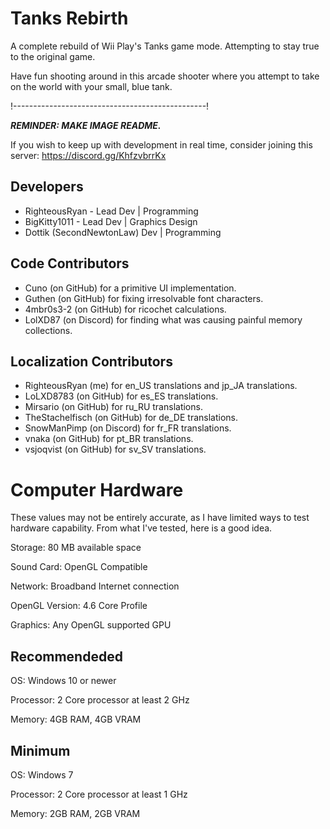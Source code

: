 # Tanks Rebirth
A complete rebuild of Wii Play's Tanks game mode. Attempting to stay true to the original game.

Have fun shooting around in this arcade shooter where you attempt to take on the world with your small, blue tank.

!------------------------------------------------!

***REMINDER: MAKE IMAGE README.***

If you wish to keep up with development in real time, consider joining this server: https://discord.gg/KhfzvbrrKx

## Developers

- RighteousRyan - Lead Dev | Programming
- BigKitty1011 - Lead Dev | Graphics Design
- Dottik (SecondNewtonLaw) Dev | Programming

## Code Contributors

- Cuno (on GitHub) for a primitive UI implementation.
- Guthen (on GitHub) for fixing irresolvable font characters.
- 4mbr0s3-2 (on GitHub) for ricochet calculations.
- LolXD87 (on Discord) for finding what was causing painful memory collections.

## Localization Contributors

- RighteousRyan (me) for en_US translations and jp_JA translations.
- LoLXD8783 (on GitHub) for es_ES translations.
- Mirsario (on GitHub) for ru_RU translations.
- TheStachelfisch (on GitHub) for de_DE translations.
- SnowManPimp (on Discord) for fr_FR translations.
- vnaka (on GitHub) for pt_BR translations.
- vsjoqvist (on GitHub) for sv_SV translations.

# Computer Hardware

These values may not be entirely accurate, as I have limited ways to test hardware capability. From what I've tested, here is a good idea.

Storage: 80 MB available space

Sound Card: OpenGL Compatible

Network: Broadband Internet connection

OpenGL Version: 4.6 Core Profile

Graphics: Any OpenGL supported GPU

## Recommendeded

OS: Windows 10 or newer

Processor: 2 Core processor at least 2 GHz

Memory: 4GB RAM, 4GB VRAM

## Minimum

OS: Windows 7

Processor: 2 Core processor at least 1 GHz

Memory: 2GB RAM, 2GB VRAM
